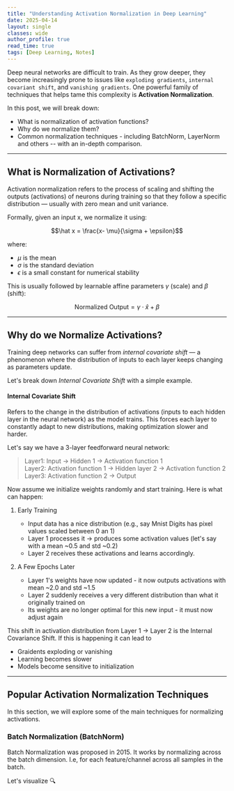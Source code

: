 ```yaml
---
title: "Understanding Activation Normalization in Deep Learning"
date: 2025-04-14
layout: single
classes: wide
author_profile: true
read_time: true
tags: [Deep Learning, Notes]
---
```


Deep neural networks are difficult to train. As they grow deeper, they become increasingly prone to issues like `exploding gradients`, `internal covariant shift`, and `vanishing gradients`. One powerful family of techniques that helps tame this complexity is **Activation Normalization**.

In this post, we will break down:
- What is normalization of activation functions?
- Why do we normalize them?
- Common normalization techniques - including BatchNorm, LayerNorm and others -- with an in-depth comparison.

---

## What is Normalization of Activations?

Activation normalization refers to the process of scaling and shifting the outputs (activations) of neurons during training so that they follow a specific distribution — usually with zero mean and unit variance.

Formally, given an input x, we normalize it using:

$$\hat x = \frac{x- \mu}{\sigma + \epsilon}$$

where:
- $\mu$ is the mean
- $\sigma$ is the standard deviation
- $\epsilon$  is a small constant for numerical stability

This is usually followed by learnable affine parameters $\gamma$ (scale) and $\beta$ (shift):

$$\text{Normalized Output} = \gamma \cdot \hat x + \beta$$

---

## Why do we Normalize Activations?

Training deep networks can suffer from *internal covariate shift* — a phenomenon where the distribution of inputs to each layer keeps changing as parameters update. 

Let's break down *Internal Covariate Shift* with a simple example. 

#### Internal Covariate Shift

Refers to the change in the distribution of activations (inputs to each hidden layer in the neural network) as the model trains. This forces each layer to constantly adapt to new distributions, making optimization slower and harder. 

Let's say we have a 3-layer feedforward neural network:

> Layer1: Input -> Hidden 1 -> Activation function 1 <br>
> Layer2: Activation function 1 -> Hidden layer 2 -> Activation function 2 <br>
> Layer3: Activation function 2 -> Output <br>


Now assume we initialize weights randomly and start training. Here is what can happen:

1. Early Training
    - Input data has a nice distribution (e.g., say Mnist Digits has pixel values scaled between 0 an 1)
    - Layer 1 processes it -> produces some activation values (let's say with a mean ~0.5 and std ~0.2)
    - Layer 2 receives these activations and learns accordingly. 


2. A Few Epochs Later
    - Layer 1's weights have now updated - it now outputs activations with mean ~2.0 and std ~1.5
    - Layer 2 suddenly receives a very different distribution than what it originally trained on
    - Its weights are no longer optimal for this new input - it must now adjust again


This shift in activation distribution from Layer 1 -> Layer 2 is the Internal Covariance Shift. If this is happening it can lead to 
- Graidents exploding or vanishing
- Learning becomes slower 
- Models become sensitive to initialization 

---
## Popular Activation Normalization Techniques 

In this section, we will explore some of the main techniques for normalizing activations. 

### Batch Normalization (BatchNorm)

Batch Normalization was proposed in 2015. It works by normalizing across the batch dimension. I.e, for each feature/channel across all samples in the batch. 

Let's visualize 🔍





